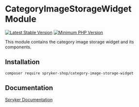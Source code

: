 # CategoryImageStorageWidget Module
[![Latest Stable Version](https://poser.pugx.org/spryker-shop/category-image-storage-widget/v/stable.svg)](https://packagist.org/packages/spryker-shop/category-image-storage-widget)
[![Minimum PHP Version](https://img.shields.io/badge/php-%3E%3D%207.4-8892BF.svg)](https://php.net/)

This module contains the category image storage widget and its components.

## Installation

```
composer require spryker-shop/category-image-storage-widget
```

## Documentation

[Spryker Documentation](https://docs.spryker.com)

